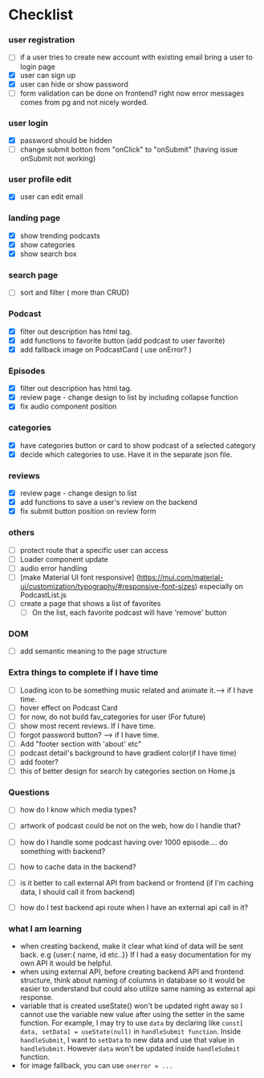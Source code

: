 # Checklist

### user registration
- [ ] if a user tries to create new account with existing email bring a user to login page
- [x] user can sign up
- [x] user can hide or show password
- [ ] form validation can be done on frontend? right now error messages comes from pg and not nicely worded.

### user login
- [x] password should be hidden
- [ ] change submit botton from "onClick" to "onSubmit" (having issue onSubmit not working)

### user profile edit
- [x] user can edit email

### landing page
- [x] show trending podcasts
- [x] show categories
- [x] show search box  

### search page
- [ ] sort and filter ( more than CRUD)

### Podcast
- [x] filter out description has html tag.
- [x] add functions to favorite button (add podcast to user favorite)
- [X] add fallback image on PodcastCard ( use onError? )
  
### Episodes
- [x] filter out description has html tag.
- [x] review page - change design to list by including collapse function
- [x] fix audio component position

### categories
- [X] have categories button or card to show podcast of a selected category
- [X] decide which categories to use. Have it in the separate json file.

### reviews
- [X] review page - change design to list
- [x] add functions to save a user's review on the backend
- [x] fix submit button position on review form

### others
- [ ] protect route that a specific user can access
- [ ] Loader component update
- [ ] audio error handling
- [ ] [make Material UI font responsive] (https://mui.com/material-ui/customization/typography/#responsive-font-sizes) especially on PodcastList.js
- [ ] create a page that shows a list of favorites 
    - [ ] On the list, each favorite podcast will have 'remove' button

### DOM  
- [ ] add semantic meaning to the page structure

### Extra things to complete if I have time
- [ ] Loading icon to be something music related and animate it.--> if I have time.   
- [ ] hover effect on Podcast Card 
- [ ] for now, do not build fav_categories for user (For future)    
- [ ] show most recent reviews. If I have time.  
- [ ] forgot password button? --> if I have time.
- [ ] Add "footer section with 'about' etc"
- [ ] podcast detail's background to have gradient color(if I have time)
- [ ] add footer?
- [ ] this of better design for search by categories section on Home.js

### Questions
- [ ] how do I know which media types?
- [ ] artwork of podcast could be not on the web, how do I handle that?
- [ ] how do I handle some podcast having over 1000 episode.... do something with backend?
- [ ] how to cache data in the backend?
- [ ] is it better to call external API from backend or frontend (if I'm caching data, I should call it from backend)
- [ ] how do I test backend api route when I have an external api call in it?


### what I am learning
- when creating backend, make it clear what kind of data will be sent back. e.g {user:{ name, id etc..}} If I had a easy documentation for my own API it would be helpful.
- when using external API, before creating backend API and frontend structure, think about naming of columns in database so it would be easier to understand but could also utilize same naming as external api response.
- variable that is created useState() won't be updated right away so I cannot use the variable new value after using the setter in the same function. For example, I may try to use `data` by declaring like `const[ data, setData] = useState(null)` in `handleSubmit function`. Inside `handleSubmit`, I want to `setData` to new data and use that value in `handleSubmit`. However `data` won't be updated inside `handleSubmit` function.
- for image fallback, you can use `onerror = ...`

